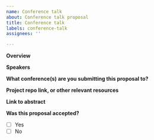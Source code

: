 ```yaml
---
name: Conference talk
about: Conference talk proposal
title: Conference talk
labels: conference-talk
assignees: ''

---
```


**Overview**

**Speakers**

**What conference(s) are you submitting this proposal to?**

**Project repo link, or other relevant resources**

**Link to abstract**

**Was this proposal accepted?**
- [ ] Yes
- [ ] No
